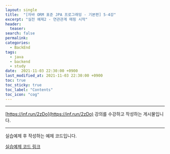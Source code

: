 ```yaml
---
layout: single
title:  "[자바 ORM 표준 JPA 프로그래밍 - 기본편] 5-4강"
excerpt: "실전 예제2 - 연관관계 매핑 시작"
header:
  teaser: 
search: false
permalink:
categories: 
  - BackEnd
tags:
  - java
  - backend
  - study
date:  2021-11-03 22:30:00 +0900
last_modified_at: 2021-11-03 22:30:00 +0900
toc: true
toc_sticky: true
toc_label: "Contents"
toc_icon: "cog"
---
```

---

[https://inf.run/2zDo](https://inf.run/2zDo) 강의를 수강하고 작성하는 게시물입니다.

---


실습예제 후 작성하는 예제 코드입니다.

[실습예제 코드 링크](https://github.com/jungeu1509/jpa_shop/releases/tag/Section5)